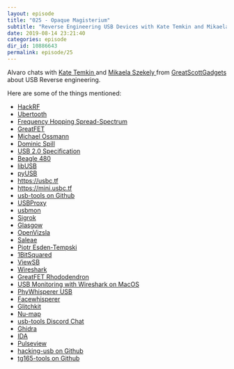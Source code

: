 ```yaml
---
layout: episode
title: "025 - Opaque Magisterium"
subtitle: "Reverse Engineering USB Devices with Kate Temkin and Mikaela Szekely"
date: 2019-08-14 23:21:40
categories: episode
dir_id: 10886643
permalink: episode/25
---
```

<p>
 Alvaro chats with
 <a href="https://twitter.com/ktemkin">
  Kate Temkin
 </a>
 and
 <a href="https://twitter.com/Qyriad">
  Mikaela Szekely
 </a>
 from
 <a href="http://greatscottgadgets.com/">
  GreatScottGadgets
 </a>
 about USB Reverse engineering.
</p>
<p>
 Here are some of the things mentioned:
</p>
<ul>
 <li>
  <a href="https://greatscottgadgets.com/hackrf/">
   HackRF
  </a>
 </li>
 <li>
  <a href="https://greatscottgadgets.com/ubertoothone/">
   Ubertooth
  </a>
 </li>
 <li>
  <a href="https://en.wikipedia.org/wiki/Frequency-hopping_spread_spectrum">
   Frequency Hopping Spread-Spectrum
  </a>
 </li>
 <li>
  <a href="https://greatscottgadgets.com/greatfet/">
   GreatFET
  </a>
 </li>
 <li>
  <a href="https://twitter.com/michaelossmann">
   Michael Ossmann
  </a>
 </li>
 <li>
  <a href="https://twitter.com/dominicgs">
   Dominic Spill
  </a>
 </li>
 <li>
  <a href="http://sdphca.ucsd.edu/lab_equip_manuals/usb_20.pdf">
   USB 2.0 Specification
  </a>
 </li>
 <li>
  <a href="https://www.totalphase.com/products/beagle-usb480/">
   Beagle 480
  </a>
 </li>
 <li>
  <a href="https://libusb.info/">
   libUSB
  </a>
 </li>
 <li>
  <a href="https://github.com/pyusb/pyusb">
   pyUSB
  </a>
 </li>
 <li>
  <a href="https://usbc.tf/">
   https://usbc.tf
  </a>
 </li>
 <li>
  <a href="https://mini.usbc.tf/">
   https://mini.usbc.tf
  </a>
 </li>
 <li>
  <a href="https://github.com/usb-tools">
   usb-tools on Github
  </a>
 </li>
 <li>
  <a href="https://github.com/dominicgs/USBProxy/wiki">
   USBProxy
  </a>
 </li>
 <li>
  <a href="https://www.kernel.org/doc/Documentation/usb/usbmon.txt">
   usbmon
  </a>
 </li>
 <li>
  <a href="https://sigrok.org/">
   Sigrok
  </a>
 </li>
 <li>
  <a href="https://github.com/GlasgowEmbedded/Glasgow">
   Glasgow
  </a>
 </li>
 <li>
  <a href="http://openvizsla.org/">
   OpenVizsla
  </a>
 </li>
 <li>
  <a href="https://www.saleae.com/">
   Saleae
  </a>
 </li>
 <li>
  <a href="https://twitter.com/esden">
   Piotr Esden-Tempski
  </a>
 </li>
 <li>
  <a href="https://1bitsquared.com/">
   1BitSquared
  </a>
 </li>
 <li>
  <a href="https://github.com/usb-tools/ViewSB">
   ViewSB
  </a>
 </li>
 <li>
  <a href="https://www.wireshark.org/">
   Wireshark
  </a>
 </li>
 <li>
  <a href="https://github.com/ktemkin/greatfet-rhododendron">
   GreatFET Rhododendron
  </a>
 </li>
 <li>
  <a href="https://aud-ios.com/2017/10/22/usb-monitoring-with-wireshark/">
   USB Monitoring with Wireshark on MacOS
  </a>
 </li>
 <li>
  <a href="https://www.crowdsupply.com/newae/phywhisperer-usb">
   PhyWhisperer USB
  </a>
 </li>
 <li>
  <a href="https://github.com/scanlime/facewhisperer">
   Facewhisperer
  </a>
 </li>
 <li>
  <a href="https://github.com/glitchkit">
   Glitchkit
  </a>
 </li>
 <li>
  <a href="https://github.com/usb-tools/nu-map">
   Nu-map
  </a>
 </li>
 <li>
  <a href="https://discord.gg/HKAhHub">
   usb-tools Discord Chat
  </a>
 </li>
 <li>
  <a href="https://ghidra-sre.org/">
   Ghidra
  </a>
 </li>
 <li>
  <a href="https://www.hex-rays.com/products/ida/">
   IDA
  </a>
 </li>
 <li>
  <a href="https://sigrok.org/wiki/PulseView">
   Pulseview
  </a>
 </li>
 <li>
  <a href="https://github.com/hacking-usb">
   hacking-usb on Github
  </a>
 </li>
 <li>
  <a href="https://github.com/ktemkin/tg165-tools">
   tg165-tools on Github
  </a>
 </li>
</ul>
